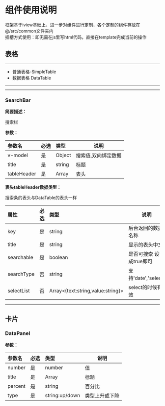 # 组件使用说明

框架基于iview基础上，进一步对组件进行定制，各个定制的组件存放在@/src/common文件夹内  
插槽方式使用：即无需在js里写html代码，直接在template完成当前的操作

## 表格

---
- 普通表格-SimpleTable
- 数据表格 DataTable


---


---

### SearchBar

**简要描述：**

搜索栏

**参数：**

| 参数名 | 必选 | 类型 | 说明 |
| :--- | :--- | :--- | --- |
| v-model | 是 | Object | 搜索值,双向绑定数据 |
| title | 是 | string | 标题 |
| tableHeader | 是 | Array | 表头 |

**表头tableHeader数据类型：**

搜索条的表头与DataTable的表头一样

| 属性 | 必选 | 类型 | 说明 |
| :--- | :--- | :--- | --- |
| key | 是 | string | 后台返回的数据名称 |
| title | 是 | string | 显示的表头中文 |
| searchable | 是 | boolean | 是否可搜索 设置成true即可 |
| searchType | 否 | string | 支持'date','select' |
| selectList | 否 | Array&lt;{text:string,value:string}&gt; | select的时候有效 |

---

## 卡片

### DataPanel

**参数：**

| 参数名 | 必选 | 类型 | 说明 |
| :--- | :--- | :--- | --- |
| number | 是 | number | 值 |
| title | 是 | Array | 标题 |
| percent | 是 | string | 百分比 |
| type | 是 | string:up/down | 类型上升或下降 |



